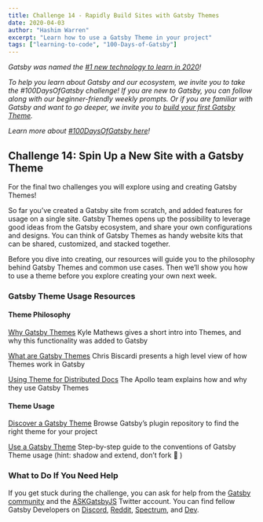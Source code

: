 ```yaml
---
title: Challenge 14 - Rapidly Build Sites with Gatsby Themes
date: 2020-04-03
author: "Hashim Warren"
excerpt: "Learn how to use a Gatsby Theme in your project"
tags: ["learning-to-code", "100-Days-of-Gatsby"]
---
```


_Gatsby was named the [#1 new technology to learn in 2020](https://www.cnbc.com/2019/12/02/10-hottest-tech-skills-that-could-pay-off-most-in-2020-says-new-report.html)!_

_To help you learn about Gatsby and our ecosystem, we invite you to take the #100DaysOfGatsby challenge! If you are new to Gatsby, you can follow along with our beginner-friendly weekly prompts. Or if you are familiar with Gatsby and want to go deeper, we invite you to [build your first Gatsby Theme](/docs/themes/building-themes/)._

_Learn more about [#100DaysOfGatsby here](/blog/100days)!_

## Challenge 14: Spin Up a New Site with a Gatsby Theme

For the final two challenges you will explore using and creating Gatsby Themes!

So far you’ve created a Gatsby site from scratch, and added features for usage on a single site. Gatsby Themes opens up the possibility to leverage good ideas from the Gatsby ecosystem, and share your own configurations and designs. You can think of Gatsby Themes as handy website kits that can be shared, customized, and stacked together.

Before you dive into creating, our resources will guide you to the philosophy behind Gatsby Themes and common use cases. Then we’ll show you how to use a theme before you explore creating your own next week.

### Gatsby Theme Usage Resources

#### Theme Philosophy

[Why Gatsby Themes](/blog/2019-01-31-why-themes) Kyle Mathews gives a short intro into Themes, and why this functionality was added to Gatsby

[What are Gatsby Themes](https://youtu.be/LBpNwUU3QVI) Chris Biscardi presents a high level view of how Themes work in Gatsby

[Using Theme for Distributed Docs](/blog/2019-07-03-using-themes-for-distributed-docs/) The Apollo team explains how and why they use Gatsby Themes

#### Theme Usage

[Discover a Gatsby Theme](/plugins/?=gatsby-theme) Browse Gatsby’s plugin repository to find the right theme for your project

[Use a Gatsby Theme](/docs/themes/using-a-gatsby-theme/) Step-by-step guide to the conventions of Gatsby Theme usage (hint: shadow and extend, don’t fork 🙂 )

### What to Do If You Need Help

If you get stuck during the challenge, you can ask for help from the [Gatsby community](/contributing/community/) and the [ASKGatsbyJS](https://twitter.com/AskGatsbyJS) Twitter account. You can find fellow Gatsby Developers on [Discord](https://discordapp.com/invite/gatsby), [Reddit](https://www.reddit.com/r/gatsbyjs/), [Spectrum](https://spectrum.chat/gatsby-js), and [Dev](https://dev.to/t/gatsby).
